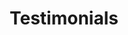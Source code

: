 ---
title : "Testimonials"
testimonial_slider:
# slider item loop
- name : "Jeffrey Chen"
  image : "images/backgrounds/novelship-logo.jpeg"
  designation : "Lead Product Manager, Novelship"
  content : "As an intern working at a startup, Anish was unafraid of challenges and demonstrated a strong ownership mindset and willingness to problem solve. Team leads all had glowing reviews of his communication ability and cross department stakeholder management skills."

# slider item loop
- name : "Sam Wu"
  image : "images/backgrounds/SMU.jpg"
  designation : "Senior Assistant Director, Alumni Giving"
  content : "Summer 2020: Anish is someone who will go very far in life, especially when he applies himself to whatever role he is in or job that he is doing. He was an absolute joy to work with, and in my professional opinion I can quite honestly say that he ranks as one of the very best interns I have ever had the privilege of mentoring/overseeing."

# slider item loop
- name : "Stephen Hoskins"
  image : "images/backgrounds/ROSA.png"
  designation : "Principle Research Associate, ROSA"
  content : "Summer 2019: Anish carried himself in a polite and respectable manner. We found him extremely inquisitive and hardworking. He was quick and eager to adopt new skills, and was committed to every task that was given to him. His association with us was very fruitful."

# custom style
custom_class: "" 
custom_attributes: "" 
custom_css: ""
---